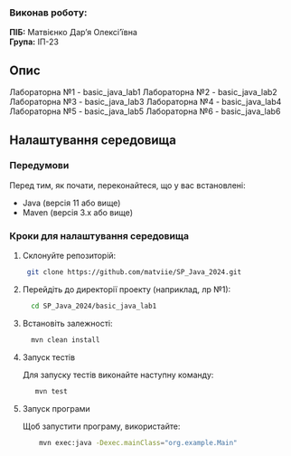 ### Виконав роботу:
**ПІБ:** Матвієнко Дарʼя Олексіʼївна  
**Група:** ІП-23

## Опис
Лабораторна №1 - basic_java_lab1
Лабораторна №2 - basic_java_lab2
Лабораторна №3 - basic_java_lab3
Лабораторна №4 - basic_java_lab4
Лабораторна №5 - basic_java_lab5
Лабораторна №6 - basic_java_lab6

## Налаштування середовища

### Передумови
Перед тим, як почати, переконайтеся, що у вас встановлені:
- Java (версія 11 або вище)
- Maven (версія 3.x або вище)

### Кроки для налаштування середовища

1. Склонуйте репозиторій:
   ```bash
    git clone https://github.com/matviie/SP_Java_2024.git
   ```
   
2. Перейдіть до директорії проекту (наприклад, лр №1):
    ```bash
      cd SP_Java_2024/basic_java_lab1
    ```
   
3. Встановіть залежності:
    ```bash
      mvn clean install
   ```
4. Запуск тестів

   Для запуску тестів виконайте наступну команду:

   ```bash
      mvn test
   ```

5. Запуск програми

    Щоб запустити програму, використайте:

    ```bash
        mvn exec:java -Dexec.mainClass="org.example.Main"
    ```
